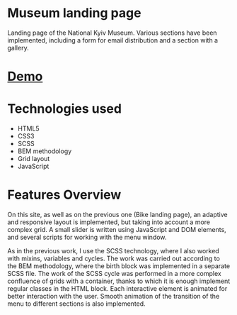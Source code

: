 # Museum landing page

Landing page of the National Kyiv Museum. Various sections have been implemented, including a form for email distribution and a section with a gallery.

# [Demo](https://ihorchaikovskyi.github.io/Museum-Landing-page/)

# Technologies used

* HTML5
* CSS3
* SCSS
* BEM methodology
* Grid layout
* JavaScript

# Features Overview

On this site, as well as on the previous one (Bike landing page), an adaptive and responsive layout is implemented, but taking into account a more complex grid. A small slider is written using JavaScript and DOM elements, and several scripts for working with the menu window.

As in the previous work, I use the SCSS technology, where I also worked with mixins, variables and cycles. The work was carried out according to the BEM methodology, where the birth block was implemented in a separate SCSS file. The work of the SCSS cycle was performed in a more complex confluence of grids with a container, thanks to which it is enough implement regular classes in the HTML block. Each interactive element is animated for better interaction with the user. Smooth animation of the transition of the menu to different sections is also implemented.

